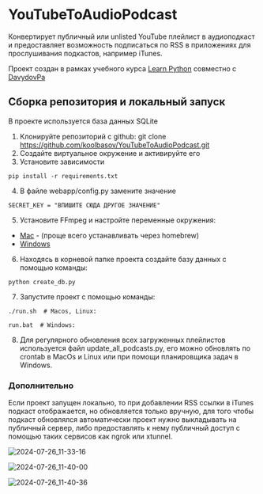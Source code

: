 # YouTubeToAudioPodcast
Конвертирует публичный или unlisted YouTube плейлист в аудиоподкаст и предоставляет возможность подписаться по RSS в приложениях для прослушивания подкастов, например iTunes.

Проект создан в рамках учебного курса [Learn Python](https://learn.python.ru/) совместно 
с [DavydovPa](https://github.com/DavydovPa)

## Сборка репозитория и локальный запуск

В проекте используется база данных SQLite
1. Клонируйте репозиторий с github:
    git clone https://github.com/koolbasov/YouTubeToAudioPodcast.git
2. Создайте виртуальное окружение и активируйте его
3. Установите зависимости
```
pip install -r requirements.txt
```
4. В файле webapp/config.py замените значение
```
SECRET_KEY = "ВПИШИТЕ СЮДА ДРУГОЕ ЗНАЧЕНИЕ"
```
5. Установите FFmpeg и настройте переменные окружения:
* [Mac](https://phoenixnap.com/kb/ffmpeg-mac) - (проще всего устанавливать через homebrew)
* [Windows](https://phoenixnap.com/kb/ffmpeg-windows)
6. Находясь в корневой папке проекта создайте базу данных с помощью команды:
```
python create_db.py
```
7. Запустите проект с помощью команды:
```
./run.sh  # Macos, Linux: 
```
```
run.bat  # Windows: 
```
8. Для регулярного обновления всех загруженных плейлистов используется файл
update_all_podcasts.py, его можно обновлять по crontab в MacOs и Linux или при
помощи планировщика задач в Windows.

### Дополнительно
Если проект запущен локально, то при добавлении RSS ссылки в iTunes подкаст 
отображается, но обновляется только вручную, для того чтобы подкаст обновлялся 
автоматически проект нужно выкладывать на публичный сервер, либо предоставлять 
к нему публичный доступ с помощью таких сервисов как ngrok или xtunnel.

![2024-07-26_11-33-16](https://github.com/user-attachments/assets/f6d85e27-410f-4613-b43c-9b02c463c090)

![2024-07-26_11-40-00](https://github.com/user-attachments/assets/c8f964a1-f956-41e7-aaf5-95470b9057f6)

![2024-07-26_11-40-36](https://github.com/user-attachments/assets/cb5dc176-3c4a-4af7-99c6-834770222700)
